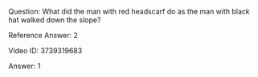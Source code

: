 Question: What did the man with red headscarf do as the man with black hat walked down the slope?

Reference Answer: 2

Video ID: 3739319683

Answer: 1

